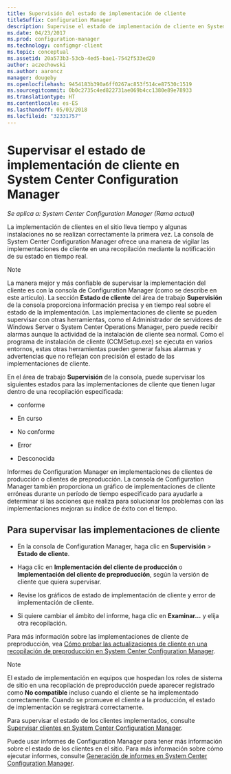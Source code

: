 ```yaml
---
title: Supervisión del estado de implementación de cliente
titleSuffix: Configuration Manager
description: Supervise el estado de implementación de cliente en System Center Configuration Manager.
ms.date: 04/23/2017
ms.prod: configuration-manager
ms.technology: configmgr-client
ms.topic: conceptual
ms.assetid: 20a573b3-53cb-4ed5-bae1-7542f533ed20
author: aczechowski
ms.author: aaroncz
manager: dougeby
ms.openlocfilehash: 9454183b390a6ff0267ac853f514ce87530c1519
ms.sourcegitcommit: 0b0c2735c4ed822731ae069b4cc1380e89e78933
ms.translationtype: HT
ms.contentlocale: es-ES
ms.lasthandoff: 05/03/2018
ms.locfileid: "32331757"
---
```

# <a name="how-to-monitor-client-deployment-status-in-system-center-configuration-manager"></a>Supervisar el estado de implementación de cliente en System Center Configuration Manager

*Se aplica a: System Center Configuration Manager (Rama actual)*

La implementación de clientes en el sitio lleva tiempo y algunas instalaciones no se realizan correctamente la primera vez. La consola de System Center Configuration Manager ofrece una manera de vigilar las implementaciones de cliente en una recopilación mediante la notificación de su estado en tiempo real.  

> [!NOTE]  
>  La manera mejor y más confiable de supervisar la implementación del cliente es con la consola de Configuration Manager (como se describe en este artículo). La sección **Estado de cliente** del área de trabajo **Supervisión** de la consola proporciona información precisa y en tiempo real sobre el estado de la implementación. Las implementaciones de cliente se pueden supervisar con otras herramientas, como el Administrador de servidores de Windows Server o System Center Operations Manager, pero puede recibir alarmas aunque la actividad de la instalación de cliente sea normal. Como el programa de instalación de cliente (CCMSetup.exe) se ejecuta en varios entornos, estas otras herramientas pueden generar falsas alarmas y advertencias que no reflejan con precisión el estado de las implementaciones de cliente.  

 En el área de trabajo **Supervisión** de la consola, puede supervisar los siguientes estados para las implementaciones de cliente que tienen lugar dentro de una recopilación especificada:  

-   conforme  

-   En curso  

-   No conforme  

-   Error  

-   Desconocida  

 Informes de Configuration Manager en implementaciones de clientes de producción o clientes de preproducción. La consola de Configuration Manager también proporciona un gráfico de implementaciones de cliente erróneas durante un período de tiempo especificado para ayudarle a determinar si las acciones que realiza para solucionar los problemas con las implementaciones mejoran su índice de éxito con el tiempo.  

## <a name="to-monitor-client-deployments"></a>Para supervisar las implementaciones de cliente  

-   En la consola de Configuration Manager, haga clic en **Supervisión** > **Estado de cliente**.  

-   Haga clic en **Implementación del cliente de producción** o **Implementación del cliente de preproducción**, según la versión de cliente que quiera supervisar.  

-   Revise los gráficos de estado de implementación de cliente y error de implementación de cliente.  

-   Si quiere cambiar el ámbito del informe, haga clic en **Examinar...** y elija otra recopilación.  

 Para más información sobre las implementaciones de cliente de preproducción, vea [Cómo probar las actualizaciones de cliente en una recopilación de preproducción en System Center Configuration Manager](../../../core/clients/manage/upgrade/test-client-upgrades.md).

 > [!NOTE]
 > El estado de implementación en equipos que hospedan los roles de sistema de sitio en una recopilación de preproducción puede aparecer registrado como **No compatible** incluso cuando el cliente se ha implementado correctamente. Cuando se promueve el cliente a la producción, el estado de implementación se registrará correctamente.   

 Para supervisar el estado de los clientes implementados, consulte [Supervisar clientes en System Center Configuration Manager](../../../core/clients/manage/monitor-clients.md).  

 Puede usar informes de Configuration Manager para tener más información sobre el estado de los clientes en el sitio. Para más información sobre cómo ejecutar informes, consulte [Generación de informes en System Center Configuration Manager](../../../core/servers/manage/reporting.md).  
